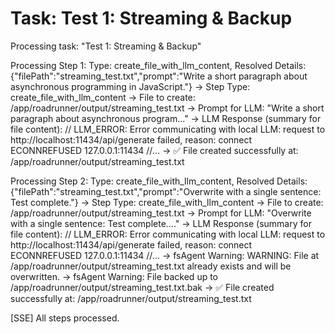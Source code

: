 # Task: Test 1: Streaming & Backup

Processing task: "Test 1: Streaming & Backup"

Processing Step 1: Type: create_file_with_llm_content, Resolved Details: {"filePath":"streaming_test.txt","prompt":"Write a short paragraph about asynchronous programming in JavaScript."}
-> Step Type: create_file_with_llm_content
-> File to create: /app/roadrunner/output/streaming_test.txt
-> Prompt for LLM: "Write a short paragraph about asynchronous program..."
-> LLM Response (summary for file content): // LLM_ERROR: Error communicating with local LLM: request to http://localhost:11434/api/generate failed, reason: connect ECONNREFUSED 127.0.0.1:11434 //...
-> ✅ File created successfully at: /app/roadrunner/output/streaming_test.txt

Processing Step 2: Type: create_file_with_llm_content, Resolved Details: {"filePath":"streaming_test.txt","prompt":"Overwrite with a single sentence: Test complete."}
-> Step Type: create_file_with_llm_content
-> File to create: /app/roadrunner/output/streaming_test.txt
-> Prompt for LLM: "Overwrite with a single sentence: Test complete...."
-> LLM Response (summary for file content): // LLM_ERROR: Error communicating with local LLM: request to http://localhost:11434/api/generate failed, reason: connect ECONNREFUSED 127.0.0.1:11434 //...
-> fsAgent Warning: WARNING: File at /app/roadrunner/output/streaming_test.txt already exists and will be overwritten.
-> fsAgent Warning: File backed up to /app/roadrunner/output/streaming_test.txt.bak
-> ✅ File created successfully at: /app/roadrunner/output/streaming_test.txt

[SSE] All steps processed.
